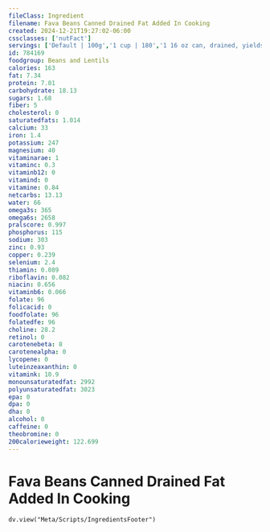 ```yaml
---
fileClass: Ingredient
filename: Fava Beans Canned Drained Fat Added In Cooking
created: 2024-12-21T19:27:02-06:00
cssclasses: ['nutFact']
servings: ['Default | 100g','1 cup | 180','1 16 oz can, drained, yields | 320','1 oz, canned, drained, yields | 20']
id: 784169
foodgroup: Beans and Lentils
calories: 163
fat: 7.34
protein: 7.01
carbohydrate: 18.13
sugars: 1.68
fiber: 5
cholesterol: 0
saturatedfats: 1.014
calcium: 33
iron: 1.4
potassium: 247
magnesium: 40
vitaminarae: 1
vitaminc: 0.3
vitaminb12: 0
vitamind: 0
vitamine: 0.84
netcarbs: 13.13
water: 66
omega3s: 365
omega6s: 2658
pralscore: 0.997
phosphorus: 115
sodium: 303
zinc: 0.93
copper: 0.239
selenium: 2.4
thiamin: 0.089
riboflavin: 0.082
niacin: 0.656
vitaminb6: 0.066
folate: 96
folicacid: 0
foodfolate: 96
folatedfe: 96
choline: 28.2
retinol: 0
carotenebeta: 8
carotenealpha: 0
lycopene: 0
luteinzeaxanthin: 0
vitamink: 10.9
monounsaturatedfat: 2992
polyunsaturatedfat: 3023
epa: 0
dpa: 0
dha: 0
alcohol: 0
caffeine: 0
theobromine: 0
200calorieweight: 122.699
---
```


# Fava Beans Canned Drained Fat Added In Cooking

```dataviewjs
dv.view("Meta/Scripts/IngredientsFooter")
```